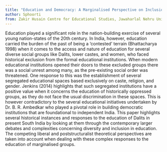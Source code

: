 ```yaml
---
title: "Education and Democracy: A Marginalised Perspective on Inclusion"
author: Sphoorti 
from: Zakir Husain Centre for Educational Studies, Jawaharlal Nehru University, Delhi
---
```


Education played a significant role in the nation-building exercise of several young nation-states of the 20th century. In India, however, education carried the burden of the past of being a ‘contested’ terrain (Bhattacharya 1998) when it comes to the access and nature of education for several diverse social groups like Dalits, lower castes, and women, who faced historical exclusion from the formal educational institutions. When modern educational institutions opened their doors to these excluded groups there was a social unrest among many, as the pre-existing social order was threatened. One response to this was the establishment of several segregated educational spaces based exclusively on caste, religion, and gender. Jenkins (2014) highlights that such segregated institutions have a positive value when it concerns the education of historically oppressed groups, as they do not face the usual discrimination in these spaces. This is however contradictory to the several educational initiatives undertaken by Dr. B. R. Ambedkar who played a pivotal role in building democratic institutions that are foundational to independent India. This paper highlights several historical instances and responses to the education of Dalits in present South India by looking at them through the contemporary larger debates and complexities concerning diversity and inclusion in education. The competing liberal and poststructuralist theoretical perspectives are taken into account when dealing with these complex responses to the education of marginalised groups.